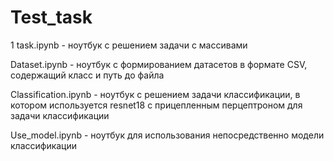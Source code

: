 # Test_task

1 task.ipynb - ноутбук с решением задачи с массивами

Dataset.ipynb - ноутбук с формированием датасетов в формате CSV, содержащий класс и путь до файла

Classification.ipynb - ноутбук с решением задачи классификации, в котором используется resnet18 с прицепленным перцептроном для задачи классификации

Use_model.ipynb - ноутбук для использования непосредственно модели классификации
